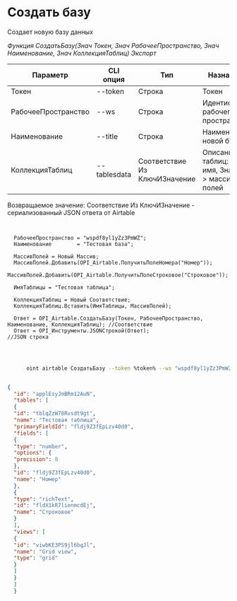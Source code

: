 ﻿---
sidebar_position: 3
---

# Создать базу
 Создает новую базу данных


*Функция СоздатьБазу(Знач Токен, Знач РабочееПространство, Знач Наименование, Знач КоллекцияТаблиц) Экспорт*

  | Параметр | CLI опция | Тип | Назначение |
  |-|-|-|-|
  | Токен | --token | Строка | Токен |
  | РабочееПространство | --ws | Строка | Идентификатор рабочего пространства |
  | Наименование | --title | Строка | Наименование новой базы |
  | КоллекцияТаблиц | --tablesdata | Соответствие Из КлючИЗначение | Описание таблиц: Ключ > имя, Значение > массив полей |

  
  Возвращаемое значение:   Соответствие Из КлючИЗначение - сериализованный JSON ответа от Airtable

```bsl title="Пример кода"
	
  
  РабочееПространство = "wspdf8yl1yZz3PmWZ";
  Наименование        = "Тестовая база";
  
  МассивПолей = Новый Массив;
  МассивПолей.Добавить(OPI_Airtable.ПолучитьПолеНомера("Номер"));
  МассивПолей.Добавить(OPI_Airtable.ПолучитьПолеСтроковое("Строковое"));
  
  ИмяТаблицы = "Тестовая таблица";
  
  КоллекцияТаблиц = Новый Соответствие;
  КоллекцияТаблиц.Вставить(ИмяТаблицы, МассивПолей);
  
  Ответ = OPI_Airtable.СоздатьБазу(Токен, РабочееПространство, Наименование, КоллекцияТаблиц); //Соответствие
  Ответ = OPI_Инструменты.JSONСтрокой(Ответ);                                                  //JSON строка
  
	
```

```sh title="Пример команды CLI"
    
      oint airtable СоздатьБазу --token %token% --ws "wspdf8yl1yZz3PmWZ" --title "Тестовая база" --tablesdata %tablesdata%


```


```json title="Результат"

{
  "id": "applEsyJmBRm12AuN",
  "tables": [
  {
  "id": "tblqZzW78Rvsdt9gt",
  "name": "Тестовая таблица",
  "primaryFieldId": "fldj9Z3fEpLzv40d0",
  "fields": [
  {
  "type": "number",
  "options": {
  "precision": 0
  },
  "id": "fldj9Z3fEpLzv40d0",
  "name": "Номер"
  },
  {
  "type": "richText",
  "id": "fldX1kR7lienmcdEj",
  "name": "Строковое"
  }
  ],
  "views": [
  {
  "id": "viwbKE3PS9jl6bqJl",
  "name": "Grid view",
  "type": "grid"
  }
  ]
  }
  ]
  }

```
